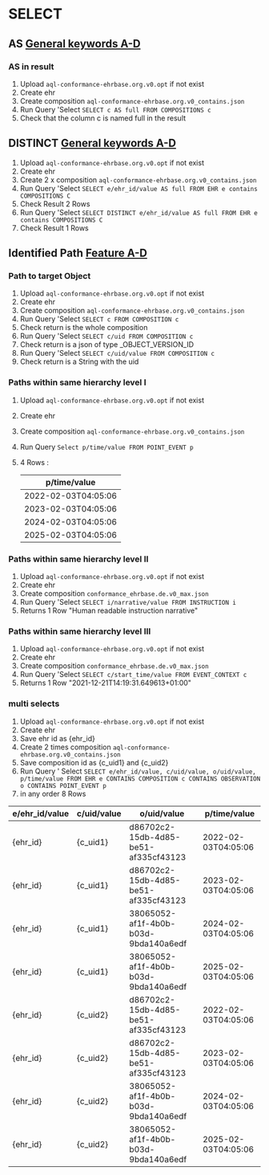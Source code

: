 # SELECT

## AS  [General keywords A-D](https://vitagroup-ag.atlassian.net/wiki/spaces/PEN/pages/38216361/Architecture+-+AQL+Feature+List#AS(%5BinlineCard%5D-))

### AS in result

1. Upload `aql-conformance-ehrbase.org.v0.opt` if not exist
2. Create ehr
3. Create composition `aql-conformance-ehrbase.org.v0_contains.json`
4. Run Query 'Select `SELECT c AS full FROM COMPOSITIONS c`
5. Check that the column c is named full in the result

## DISTINCT  [General keywords A-D](https://vitagroup-ag.atlassian.net/wiki/spaces/PEN/pages/38216361/Architecture+-+AQL+Feature+List#AS(%5BinlineCard%5D-))

1. Upload `aql-conformance-ehrbase.org.v0.opt` if not exist
2. Create ehr
3. Create 2 x composition `aql-conformance-ehrbase.org.v0_contains.json`
4. Run Query 'Select `SELECT e/ehr_id/value AS full FROM EHR e contains COMPOSITIONS C`
5. Check Result 2 Rows
6. Run Query 'Select `SELECT DISTINCT e/ehr_id/value AS full FROM EHR e contains COMPOSITIONS C`
7. Check Result 1 Rows

## Identified Path [Feature A-D](https://vitagroup-ag.atlassian.net/wiki/spaces/PEN/pages/38216361/Architecture+-+AQL+Feature+List#Identified-Path-(%5BinlineCard%5D))

### Path to target Object

1. Upload `aql-conformance-ehrbase.org.v0.opt` if not exist
2. Create ehr
3. Create composition `aql-conformance-ehrbase.org.v0_contains.json`
4. Run Query 'Select `SELECT c FROM COMPOSITION c`
5. Check return is the whole composition
6. Run Query 'Select `SELECT c/uid FROM COMPOSITION c`
7. Check return is a json of type _OBJECT_VERSION_ID
8. Run Query 'Select `SELECT c/uid/value FROM COMPOSITION c`
9. Check return is a String with the uid

### Paths within same hierarchy level I

1. Upload `aql-conformance-ehrbase.org.v0.opt` if not exist
2. Create ehr
3. Create composition `aql-conformance-ehrbase.org.v0_contains.json`
4. Run Query `Select p/time/value FROM POINT_EVENT p`
5. 4 Rows :

   | p/time/value        |
   |---------------------|
   | 2022-02-03T04:05:06 |
   | 2023-02-03T04:05:06 |
   | 2024-02-03T04:05:06 |
   | 2025-02-03T04:05:06 |

### Paths within same hierarchy level II

1. Upload `aql-conformance-ehrbase.org.v0.opt` if not exist
2. Create ehr
3. Create composition  `conformance_ehrbase.de.v0_max.json`
4. Run Query 'Select `SELECT i/narrative/value FROM INSTRUCTION i`
5. Returns 1 Row "Human readable instruction narrative"

### Paths within same hierarchy level III

1. Upload `aql-conformance-ehrbase.org.v0.opt` if not exist
2. Create ehr
3. Create composition  `conformance_ehrbase.de.v0_max.json`
4. Run Query 'Select `SELECT c/start_time/value FROM EVENT_CONTEXT c`
5. Returns 1 Row "2021-12-21T14:19:31.649613+01:00"

### multi selects

1. Upload `aql-conformance-ehrbase.org.v0.opt` if not exist
2. Create ehr
3. Save ehr id as {ehr_id}
4. Create 2 times composition `aql-conformance-ehrbase.org.v0_contains.json`
5. Save composition id as {c_uid1} and {c_uid2}
6. Run Query '
   Select `SELECT e/ehr_id/value, c/uid/value, o/uid/value, p/time/value FROM EHR e CONTAINS COMPOSITION c CONTAINS OBSERVATION o CONTAINS POINT_EVENT p`
7. in any order 8 Rows

| e/ehr_id/value | c/uid/value | o/uid/value                          | p/time/value        |
|----------------|-------------|--------------------------------------|---------------------|
| {ehr_id}       | {c_uid1}    | d86702c2-15db-4d85-be51-af335cf43123 | 2022-02-03T04:05:06 |
| {ehr_id}       | {c_uid1}    | d86702c2-15db-4d85-be51-af335cf43123 | 2023-02-03T04:05:06 |
| {ehr_id}       | {c_uid1}    | 38065052-af1f-4b0b-b03d-9bda140a6edf | 2024-02-03T04:05:06 |
| {ehr_id}       | {c_uid1}    | 38065052-af1f-4b0b-b03d-9bda140a6edf | 2025-02-03T04:05:06 |
| {ehr_id}       | {c_uid2}    | d86702c2-15db-4d85-be51-af335cf43123 | 2022-02-03T04:05:06 |
| {ehr_id}       | {c_uid2}    | d86702c2-15db-4d85-be51-af335cf43123 | 2023-02-03T04:05:06 |
| {ehr_id}       | {c_uid2}    | 38065052-af1f-4b0b-b03d-9bda140a6edf | 2024-02-03T04:05:06 |
| {ehr_id}       | {c_uid2}    | 38065052-af1f-4b0b-b03d-9bda140a6edf | 2025-02-03T04:05:06 |
